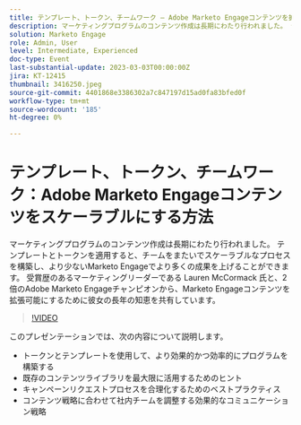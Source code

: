 ```yaml
---
title: テンプレート、トークン、チームワーク — Adobe Marketo Engageコンテンツを拡張可能にする方法
description: マーケティングプログラムのコンテンツ作成は長期にわたり行われました。 テンプレートとトークンを適用すると、チームをまたいでスケーラブルなプロセスを構築し、より少ないMarketo Engageでより多くの成果を上げることができます。 受賞歴のあるマーケティングリーダーである Lauren McCormack 氏と、2 倍のAdobe Marketo Engageチャンピオンから、Marketo Engageコンテンツを拡張可能にするために彼女の長年の知恵を共有しています。
solution: Marketo Engage
role: Admin, User
level: Intermediate, Experienced
doc-type: Event
last-substantial-update: 2023-03-03T00:00:00Z
jira: KT-12415
thumbnail: 3416250.jpeg
source-git-commit: 4401868e3386302a7c847197d15ad0fa83bfed0f
workflow-type: tm+mt
source-wordcount: '185'
ht-degree: 0%

---
```



# テンプレート、トークン、チームワーク：Adobe Marketo Engageコンテンツをスケーラブルにする方法

マーケティングプログラムのコンテンツ作成は長期にわたり行われました。 テンプレートとトークンを適用すると、チームをまたいでスケーラブルなプロセスを構築し、より少ないMarketo Engageでより多くの成果を上げることができます。 受賞歴のあるマーケティングリーダーである Lauren McCormack 氏と、2 倍のAdobe Marketo Engageチャンピオンから、Marketo Engageコンテンツを拡張可能にするために彼女の長年の知恵を共有しています。

>[!VIDEO](https://video.tv.adobe.com/v/3416250/?quality=12&learn=on)

このプレゼンテーションでは、次の内容について説明します。

- トークンとテンプレートを使用して、より効果的かつ効率的にプログラムを構築する
- 既存のコンテンツライブラリを最大限に活用するためのヒント
- キャンペーンリクエストプロセスを合理化するためのベストプラクティス
- コンテンツ戦略に合わせて社内チームを調整する効果的なコミュニケーション戦略
